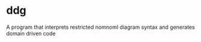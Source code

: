 # ddg
A program that interprets restricted nomnoml diagram syntax and generates domain driven code

